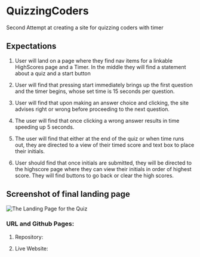 # QuizzingCoders
Second Attempt at creating a site for quizzing coders with timer

## Expectations
1. User will land on a page where they find nav items for a linkable HighScores page and a Timer.  In the middle they will find a statement about a quiz and a start button

2. User will find that pressing start immediately brings up the first question and the timer begins, whose set time is 15 seconds per question.

3. User will find that upon making an answer choice and clicking, the site advises right or wrong before proceeding to the next question.

4. The user will find that once clicking a wrong answer results in time speeding up 5 seconds.

5. The user will find that either at the end of the quiz or when time runs out, they are directed to a view of their timed score and text box to place their initials.

6. User should find that once initials are submitted, they will be directed to the highscore page where they can view their initials in order of highest score. They will find buttons to go back or clear the high scores.

## Screenshot of final landing page
![The Landing Page for the Quiz](./)

### URL and Github Pages: 
1. Repository:      

2. Live Website:    